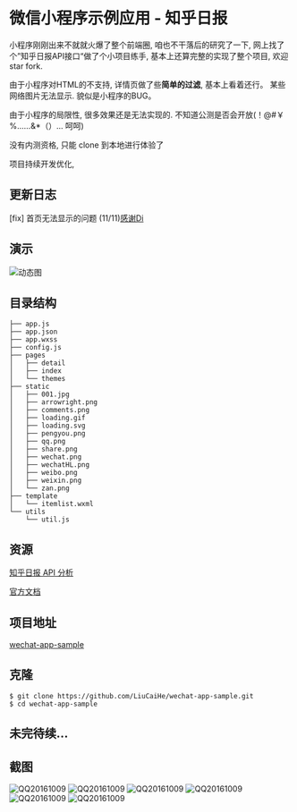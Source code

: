 # 微信小程序示例应用 - 知乎日报

小程序刚刚出来不就就火爆了整个前端圈, 咱也不干落后的研究了一下, 网上找了个”知乎日报API接口“做了个小项目练手, 基本上还算完整的实现了整个项目, 欢迎 star fork.

由于小程序对HTML的不支持, 详情页做了些**简单的过滤**, 基本上看着还行。
某些网络图片无法显示. 貌似是小程序的BUG。

由于小程序的局限性, 很多效果还是无法实现的. 不知道公测是否会开放(！@#￥%……&*（）... 呵呵)

没有内测资格, 只能 clone 到本地进行体验了

项目持续开发优化, 

## 更新日志
[fix] 首页无法显示的问题 (11/11)[感谢Di](https://github.com/icindy) 

## 演示
![动态图](./demo/demo.gif)


## 目录结构
```
├── app.js
├── app.json
├── app.wxss
├── config.js
├── pages
│   ├── detail
│   ├── index
│   └── themes
├── static
│   ├── 001.jpg
│   ├── arrowright.png
│   ├── comments.png
│   ├── loading.gif
│   ├── loading.svg
│   ├── pengyou.png
│   ├── qq.png
│   ├── share.png
│   ├── wechat.png
│   ├── wechatHL.png
│   ├── weibo.png
│   ├── weixin.png
│   └── zan.png
├── template
│   └── itemlist.wxml
└── utils
    └── util.js
```

## 资源
[知乎日报 API 分析](https://github.com/izzyleung/ZhihuDailyPurify/wiki/知乎日报-API-分析)

[官方文档](https://mp.weixin.qq.com/debug/wxadoc/dev/?t=1475052055990)

## 项目地址

[wechat-app-sample](https://github.com/LiuCaiHe/wechat-app-sample)


## 克隆
```
$ git clone https://github.com/LiuCaiHe/wechat-app-sample.git
$ cd wechat-app-sample
```

## 未完待续...
    

## 截图
![QQ20161009](./demo/QQ20161009-1@2x.png)
![QQ20161009](./demo/QQ20161009-2@2x.png)
![QQ20161009](./demo/QQ20161009-3@2x.png)
![QQ20161009](./demo/QQ20161009-4@2x.png)
![QQ20161009](./demo/QQ20161009-5@2x.png)
![QQ20161009](./demo/QQ20161009-6@2x.png)




